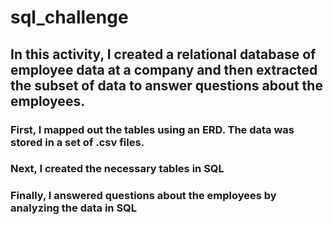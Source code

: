# sql_challenge

## In this activity, I created a relational database of employee data at a company and then extracted the subset of data to answer questions about the employees. 

### First, I mapped out the tables using an ERD. The data was stored in a set of .csv files.

### Next, I created the necessary tables in SQL

### Finally, I answered questions about the employees by analyzing the data in SQL

